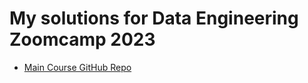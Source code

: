 # My solutions for Data Engineering Zoomcamp 2023

- [Main Course GitHub Repo](https://github.com/DataTalksClub/data-engineering-zoomcamp)

